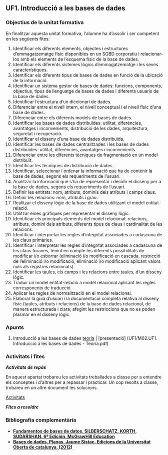 ## UF1. Introducció a les bases de dades

### Objectius de la unitat formativa

En finalitzar aquesta unitat formativa, l'alumne ha d’assolir i ser competent en les següents fites:

1. Identificar els diferents elements, objectes i estructures d’emmagatzematge físic disponibles en un SGBD corporatiu i relacionar-los amb els elements de l’esquema físic de la base de dades.
2. Identificar els diferents sistemes lògics d’emmagatzematge i les seves característiques.
3. Identificar els diferents tipus de bases de dades en funció de la ubicació de la informació.
4. Identificar un sistema gestor de bases de dades: funcions, components, objectius, tipus de llenguatge de bases de dades i diferents usuaris de la base de dades.
5. Identificar l’estructura d’un diccionari de dades.
6. Diferenciar entre el nivell intern, el nivell conceptual i el nivell físic d’una base de dades.
7. Diferenciar entre els diferents models de bases de dades.
8. Identificar les bases de dades distribuïdes: utilitat, diferències, avantatges i inconvenients, distribució de les dades, arquitectura, seguretat i recuperació.
9. Identificar el disseny d’una base de dades distribuïda.
10. Identificar les bases de dades centralitzades i les bases de dades distribuïdes: utilitat, diferències, avantatges i inconvenients.
11. Diferenciar entre les diferents tècniques de fragmentació en un model distribuït.
12. Identificar les tècniques de distribució de dades.
13. Identificar, seleccionar i ordenar la informació que ha de contenir la base de dades, segons els requeriments de l’usuari.
14. Analitzar la informació que s’ha de representar i decidir el disseny per a la base de dades, segons els requeriments de l’usuari.
15. Definir les entitats: nom, atributs, dominis dels atributs i camps claus.
16. Definir les relacions: nom, atributs i grau.
17. Realitzar el disseny lògic de la base de dades utilitzant el model entitat-relació.
18. Utilitzar eines gràfiques per representar el disseny lògic.
19. Identificar els principals elements del model relacional: relacions, atributs, domini dels atributs, diferents tipus de claus i cardinalitat de les relacions.
20. Identificar i interpretar les regles d’integritat associades a cadascuna de les claus primàries.
21. Identificar i interpretar les regles d’integritat associades a cadascuna de les claus foranes, tenint en compte les diferents possibilitats de modificar i/o esborrar (eliminació i/o modificació en cascada, restricció de l’eliminació i/o modificació, eliminació i/o modificació aplicant valors nuls als registres relacionats).
22. Identificar les taules, els camps i les relacions entre taules, d’un disseny lògic.
23. Traduir un model entitat-relació a model relacional aplicant les regles corresponents de traducció.
24. Aplicar les regles de normalització en el model relacional.
25. Elaborar la guia d’usuari i la documentació completa relativa al disseny físic (taules, atributs i relacions) de la base de dades relacional, de manera estructurada i clara; afegint les restriccions que no es poden plasmar en el disseny lògic.

### Apunts

1. Introducció a les bases de dades [teoria](https://docs.google.com/document/d/144xJZkHi7V6KAhTuBCmuZM3n-rPvU15Rg6z4A853g9o/edit?usp=sharing) | [presentació] (UF1/M02.UF1. Introducció a les bases de dades - Teoria.pdf)

### Activitats i fites

**_Activitats de repàs_**

En aquest apartat trobareu les activitats treballades a classe per a entendre els conceptes i d'altres per a repassar i practicar. Un cop resolts a classe, trobareu en un altre document les solucions.

[Activitats](https://docs.google.com/document/d/1Dt3Axj2Khk7vZLJu6NXPH2ityS9nIi4oU1hZ3CgkOZI/edit?usp=sharing)

**_Fites a resoldre_**


### Bibliografia complementària

- [**Fundamentos de bases de datos. SILBERSCHATZ, KORTH, SUDARSHAN. 6ª Edición. McGrawHill Education**](https://www.casadellibro.com/libro-fundamentos-de-bases-de-datos/9788448190330/2303933)
- [**Bases de dades. Planas, Jaume Sistac. Edicions de la Universitat Oberta de catalunya, (2012)**](https://www.editorialuoc.cat/bases-de-dades)
